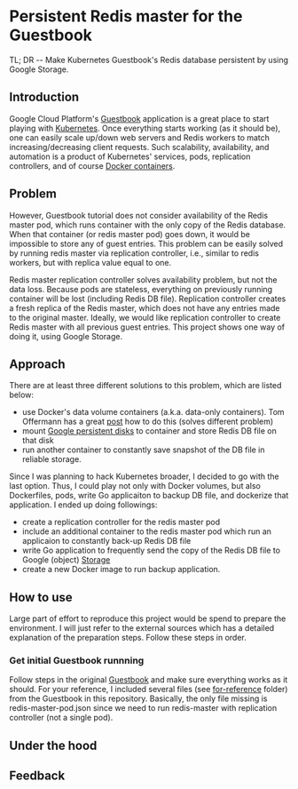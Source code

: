 Persistent Redis master for the Guestbook 
================

TL; DR -- Make Kubernetes Guestbook's Redis database persistent by using Google Storage.

## Introduction

Google Cloud Platform's [Guestbook](https://cloud.google.com/container-engine/docs/guestbook) application is a great place to start playing with [Kubernetes](https://github.com/googlecloudplatform/kubernetes). Once everything starts working (as it should be), one can easily scale up/down web servers and Redis workers to match increasing/decreasing client requests. Such scalability, availability, and automation is a product of Kubernetes' services, pods, replication controllers, and of course [Docker containers](https://github.com/docker/docker). 

## Problem

However, Guestbook tutorial does not consider availability of the Redis master pod, which runs container with the only copy of the Redis database. When that container (or redis master pod) goes down, it would be impossible to store any of guest entries. This problem can be easily solved by running redis master via replication controller, i.e., similar to redis workers, but with replica value equal to one.

Redis master replication controller solves availability problem, but not the data loss. Because pods are stateless, everything on previously running container will be lost (including Redis DB file). Replication controller creates a fresh replica of the Redis master, which does not have any entries made to the original master. Ideally, we would like replication controller to create Redis master with all previous guest entries. This project shows one way of doing it, using Google Storage.

## Approach

There are at least three different solutions to this problem, which are listed below: 
- use Docker's data volume containers (a.k.a. data-only containers). Tom Offermann has a great [post](http://www.offermann.us/2013/12/tiny-docker-pieces-loosely-joined.html) how to do this (solves different problem)
- mount [Google persistent disks](https://cloud.google.com/compute/docs/disks) to container and store Redis DB file on that disk
- run another container to constantly save snapshot of the DB file in reliable storage.

Since I was planning to hack Kubernetes broader, I decided to go with the last option. Thus, I could play not only with Docker volumes, but also Dockerfiles, pods, write Go applicaiton to backup DB file, and dockerize that application. I ended up doing followings:
- create a replication controller for the redis master pod
- include an additional container to the redis master pod which run an applicaion to constantly back-up Redis DB file 
- write Go application to frequently send the copy of the Redis DB file to Google (object) [Storage](https://cloud.google.com/storage/)
- create a new Docker image to run backup application.

## How to use

Large part of effort to reproduce this project would be spend to prepare the environment. I will just refer to the external sources which has a detailed explanation of the preparation steps. Follow these steps in order.

### Get initial Guestbook runnning

Follow steps in the original [Guestbook](https://cloud.google.com/container-engine/docs/guestbook) and make sure everything works as it should. For your reference, I included several files (see [for-reference](./for-refernce) folder) from the Guestbook in this repository. Basically, the only file missing is redis-master-pod.json since we need to run redis-master with replication controller (not a single pod).

## Under the hood


## Feedback

